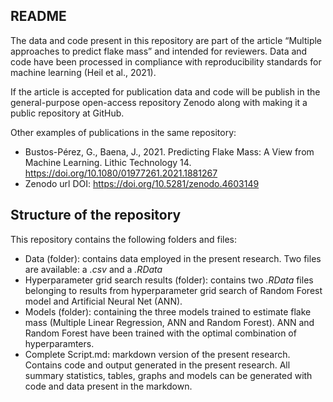 ## README

The data and code present in this repository are part of the article
“Multiple approaches to predict flake mass” and intended for reviewers.
Data and code have been processed in compliance with reproducibility
standards for machine learning (Heil et al., 2021).

If the article is accepted for publication data and code will be publish
in the general-purpose open-access repository Zenodo along with making
it a public repository at GitHub.

Other examples of publications in the same repository:

-   Bustos-Pérez, G., Baena, J., 2021. Predicting Flake Mass: A View
    from Machine Learning. Lithic Technology 14.
    <https://doi.org/10.1080/01977261.2021.1881267>  
-   Zenodo url DOI: <https://doi.org/10.5281/zenodo.4603149>

## Structure of the repository

This repository contains the following folders and files:

-   Data (folder): contains data employed in the present research. Two
    files are available: a *.csv* and a *.RData*  
-   Hyperparameter grid search results (folder): contains two *.RData*
    files belonging to results from hyperparameter grid search of Random
    Forest model and Artificial Neural Net (ANN).  
-   Models (folder): containing the three models trained to estimate
    flake mass (Multiple Linear Regression, ANN and Random Forest). ANN
    and Random Forest have been trained with the optimal combination of
    hyperparamters.  
-   Complete Script.md: markdown version of the present research.
    Contains code and output generated in the present research. All
    summary statistics, tables, graphs and models can be generated with
    code and data present in the markdown.
